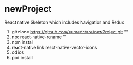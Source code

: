 # newProject
React native Skeleton which includes Navigation and Redux


1. git clone https://github.com/sumedhtare/newProject.git "<FolderName>"
2. npx react-native-rename "<FolderName>"
3. npm install
4. react-native link react-native-vector-icons
5. cd ios
6. pod install
